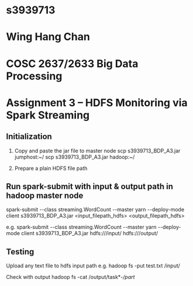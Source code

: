 # s3939713
# Wing Hang Chan
# COSC 2637/2633 Big Data Processing
# Assignment 3 – HDFS Monitoring via Spark Streaming

## Initialization
1. Copy and paste the jar file to master node
scp s3939713_BDP_A3.jar jumphost:~/
scp s3939713_BDP_A3.jar hadoop:~/

2. Prepare a plain HDFS file path

## Run spark-submit with input & output path in hadoop master node
spark-submit --class streaming.WordCount --master yarn --deploy-mode client s3939713_BDP_A3.jar <input_filepath_hdfs> <output_filepath_hdfs>

e.g.
spark-submit --class streaming.WordCount --master yarn --deploy-mode client s3939713_BDP_A3.jar hdfs:///input/ hdfs:///output/

## Testing
Upload any text file to hdfs input path
e.g.
hadoop fs -put test.txt /input/

Check with output
hadoop fs -cat /output/task*-*/part*